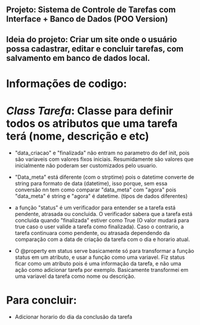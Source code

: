 ## Projeto: Sistema de Controle de Tarefas com Interface + Banco de Dados (POO Version)

## Ideia do projeto: Criar um site onde o usuário possa cadastrar, editar e concluir tarefas, com salvamento em banco de dados local.

# Informações de codigo:

# *Class Tarefa*: Classe para definir todos os atributos que uma tarefa terá (nome, descrição e etc)
- "data_criacao" e "finalizada" não entram no parametro do def init, pois são variaveis com valores fixos iniciais. Resumidamente são valores que inicialmente não poderam ser customizados pelo usuario.

- "Data_meta" está diferente (com o strptime) pois o datetime converte de string para formato de data (datetime), isso porque, sem essa conversão nn tem como comparar "data_meta" com "agora" pois "data_meta" é string e "agora" é datetime. (tipos de dados diferentes)

- a função "status" é um verificador para entender se a tarefa está pendente, atrasada ou concluida. O verificador sabera que a tarefa está concluida quando "finalizada" estiver como True (O valor mudará para true caso o user valide a tarefa como finalizada). Caso o contrario, a tarefa continuara como pendente, ou atrasada dependendo da comparação com a data de criação da tarefa com o dia e horario atual.

- O @property em status serve basicamente só para transformar a função status em um atributo, e usar a função como uma variavel. Fiz status ficar como um atributo pois é uma informação da tarefa, e não uma ação como adicionar tarefa por exemplo. Basicamente transformei em uma variavel da tarefa como nome ou descrição.

# Para concluir:
- Adicionar horario do dia da conclusão da tarefa
